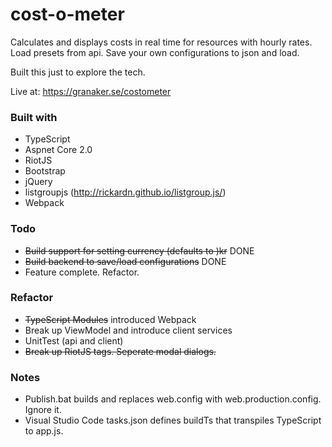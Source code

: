 # cost-o-meter
Calculates and displays costs in real time for resources with hourly rates.
Load presets from api.
Save your own configurations to json and load.

Built this just to explore the tech.

Live at: https://granaker.se/costometer

### Built with
- TypeScript
- Aspnet Core 2.0
- RiotJS
- Bootstrap
- jQuery
- listgroupjs (http://rickardn.github.io/listgroup.js/)
- Webpack

### Todo
- ~~Build support for setting currency (defaults to )kr~~ DONE
- ~~Build backend to save/load configurations~~ DONE
- Feature complete. Refactor.

### Refactor
- ~~TypeScript Modules~~ introduced Webpack
- Break up ViewModel and introduce client services
- UnitTest (api and client)
- ~~Break up RiotJS tags. Seperate modal dialogs.~~

### Notes
- Publish.bat builds and replaces web.config with web.production.config. Ignore it.
- Visual Studio Code tasks.json defines buildTs that transpiles TypeScript to app.js.